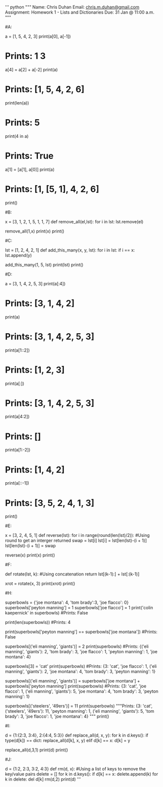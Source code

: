 ''' python
"""
Name: Chris Duhan
Email: chris.m.duhan@gmail.com
Assignment: Homework 1 - Lists and Dictionaries
Due: 31 Jan @ 11:00 a.m.
"""

#A:

a = [1, 5, 4, 2, 3] 
print(a[0], a[-1])
# Prints: 1 3

a[4] = a[2] + a[-2]
print(a)
# Prints: [1, 5, 4, 2, 6]

print(len(a))
# Prints: 5

print(4 in a)
# Prints: True

a[1] = [a[1], a[0]]
print(a)
# Prints: [1, [5, 1], 4, 2, 6]
print()

#B:

x = [3, 1, 2, 1, 5, 1, 1, 7]
def remove_all(el,lst):
    for i in lst:
        lst.remove(el)
        
remove_all(1,x)
print(x)
print()

#C:

lst = [1, 2, 4, 2, 1]
def add_this_many(x, y, lst):
    for i in lst:
        if i == x:
        lst.append(y)
        
add_this_many(1, 5, lst)
print(lst)
print()

#D:

a = [3, 1, 4, 2, 5, 3]
print(a[:4])
# Prints: [3, 1, 4, 2]

print(a)
# Prints: [3, 1, 4, 2, 5, 3]

print(a[1::2])
# Prints: [1, 2, 3]

print(a[:])
# Prints: [3, 1, 4, 2, 5, 3]

print(a[4:2])
# Prints: []

print(a[1:-2])
# Prints: [1, 4, 2]

print(a[::-1])
# Prints: [3, 5, 2, 4, 1, 3]
print()

#E:

x = [3, 2, 4, 5, 1]
def reverse(lst):
    for i in range(round(len(lst)/2)):
        #Using round to get an interger returned
        swap = lst[i]
        lst[i] = lst[len(lst)-(i + 1)]
        lst[len(lst)-(i + 1)] = swap
        
reverse(x)
print(x)
print()

#F:

def rotate(lst, k):
    #Using concatenation
    return lst[(k-1):] + lst[:(k-1)]
  
xrot = rotate(x, 3)
print(xrot)
print()

#H:

superbowls = {'joe montana': 4, 'tom brady':3, 'joe flacco': 0}
superbowls['peyton manning'] = 1
superbowls['joe flacco'] = 1
print('colin kaepernick' in superbowls)
#Prints: False

print(len(superbowls))
#Prints: 4

print(superbowls['peyton manning'] == superbowls['joe montana'])
#Prints: False

superbowls[('eli manning', 'giants')] = 2
print(superbowls)
#Prints: {('eli manning', 'giants'): 2, 'tom brady': 3, 'joe flacco': 1, 'peyton manning': 1, 'joe montana': 4}

superbowls[3] = 'cat'
print(superbowls)
#Prints: {3: 'cat', 'joe flacco': 1, ('eli manning', 'giants'): 2, 'joe montana': 4, 'tom brady': 3, 'peyton manning': 1}


superbowls[('eli manning', 'giants')] =  superbowls['joe montana'] + superbowls['peyton manning']
print(superbowls)
#Prints: {3: 'cat', 'joe flacco': 1, ('eli manning', 'giants'): 5, 'joe montana': 4, 'tom brady': 3, 'peyton manning': 1}

superbowls[('steelers', '49ers')] = 11
print(superbowls)
"""Prints: {3: 'cat', ('steelers', '49ers'): 11, 'peyton manning': 1, ('eli manning', 'giants'): 5,
'tom brady': 3, 'joe flacco': 1, 'joe montana': 4}
"""
print()

#I:

d = {1:{2:3, 3:4}, 2:{4:4, 5:3}} 
def replace_all(d, x, y):
    for k in d.keys(): 
        if type(d[k]) == dict: 
            replace_all(d[k], x, y)
        elif d[k] == x: 
            d[k] = y
            
replace_all(d,3,1)
print(d)
print()

#J:

d = {1:2, 2:3, 3:2, 4:3}
def rm(d, x):
    #Using a list of keys to remove the key/value pairs
    delete = []
    for k in d.keys():
        if d[k] == x:
            delete.append(k)
    for k in delete:
        del d[k]
rm(d,2)
print(d)
'''
